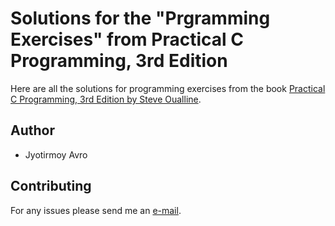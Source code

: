 # Solutions for the "Prgramming Exercises" from Practical C Programming, 3rd Edition

Here are all the solutions for programming exercises from the book [Practical C Programming, 3rd Edition by Steve Oualline](https://www.oreilly.com/library/view/practical-c-programming/1565923065/).

## Author
* Jyotirmoy Avro

## Contributing
For any issues please send me an [e-mail](mailto:jyotirmoy.avro@gmail.com).